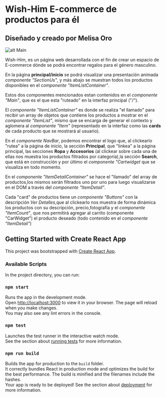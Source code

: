 # Wish-Him E-commerce de productos para él 

## Diseñado y creado por Melisa Oro

![alt Main](https://res.cloudinary.com/ds7jaqjll/image/upload/v1666134278/Wish-Him/presentacion-01_xk9oem.jpg)


Wish-Him, es un página web desarrollada con el fin de crear un espacio de E-commerce dónde 
se podrá encontrar regalos para el género masculino.

En la página **principal/inicio** se podrá visualizar una presentación animada *componente "SectionUs"*, y más abajo se muestran todos los productos disponibles en el *componente "ItemListContainer"*.

Estos dos componentes mencionados estan contenidos en el *componente "Main"*, que es el que esta "ruteado" en la interfaz principal ("/").

El *componente "ItemListContainer"* es donde se realiza "el llamado" para recibir un array de objetos que contiene los productos a mostrar en el *componente "ItemList"*, mismo que se encarga de generar el contexto y aglomera al *componente "Item"* (representado en la interfaz como las **cards** de cada producto que se mostrará al usuario).

En el *componente NavBar*, podemos encontrar el logo que, al clickearlo "rutea" a la página de inicio, la sección **Principal**, que "linkea" a la página principal, las secciones **Ropa** y **Accesorios** (al clickear sobre cada una de ellas nos muestra los productos filtrados por categoría),la sección **Search**, que está en construcción y por último el *componente "Cartwidget* que se visualiza en todo momento.

En el *componente "ItemDetailContainer"* se hace el "llamado" del array de productos,los mismos serán filtrados uno por uno para luego visualizarse en el DOM a través del *componente "ItemDetail"*.


Cada "card" de productos tiene un *componente "Buttons"* con la descripción *Ver Detalles*,que al clickearlo nos muestra de forma dinámica los productos con su descripción, precio,fotografía y el *componente "ItemCount"*, que nos permitirá agregar al carrito (componente "CarWidget") el producto deseado (todo contenido en el *componente "ItemDetail"*) 


## Getting Started with Create React App
This project was bootstrapped with [Create React App](https://github.com/facebook/create-react-app).
### Available Scripts
In the project directory, you can run:

### `npm start`
Runs the app in the development mode.\
Open [http://localhost:3000](http://localhost:3000) to view it in your browser.
The page will reload when you make changes.\
You may also see any lint errors in the console.

### `npm test`
Launches the test runner in the interactive watch mode.\
See the section about [running tests](https://facebook.github.io/create-react-app/docs/running-tests) for more information.

### `npm run build`
Builds the app for production to the `build` folder.\
It correctly bundles React in production mode and optimizes the build for the best performance.
The build is minified and the filenames include the hashes.\
Your app is ready to be deployed!
See the section about [deployment](https://facebook.github.io/create-react-app/docs/deployment) for more information.
